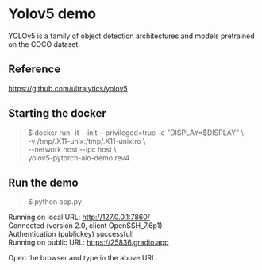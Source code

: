 # Yolov5 demo

YOLOv5 is a family of object detection architectures and models
pretrained on the COCO dataset.

## Reference
https://github.com/ultralytics/yolov5

## Starting the docker
> $ docker run -it --init --privileged=true -e "DISPLAY=$DISPLAY" \\  
          -v /tmp/.X11-unix:/tmp/.X11-unix:ro \\  
          --network host --ipc host \\  
          yolov5-pytorch-aio-demo:rev4

## Run the demo
> $ python app.py

Running on local URL:  http://127.0.0.1:7860/  
Connected (version 2.0, client OpenSSH_7.6p1)  
Authentication (publickey) successful!  
Running on public URL: https://25836.gradio.app  

Open the browser and type in the above URL.
